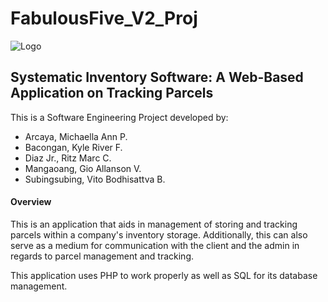 ﻿# FabulousFive_V2_Proj
 ![Logo](https://i.imgur.com/uGRr3jL.png)
## Systematic Inventory Software: A Web-Based Application on Tracking Parcels
This is a Software Engineering Project developed by:
- Arcaya, Michaella Ann P.
- Bacongan, Kyle River F.
- Diaz Jr., Ritz Marc C.
- Mangaoang, Gio Allanson V.
- Subingsubing, Vito Bodhisattva B.
#### Overview
This is an application that aids in management of storing and tracking parcels within a company's inventory storage. Additionally, this can also serve as a medium for communication with the client and the admin in regards to parcel management and tracking.

This application uses PHP to work properly as well as SQL for its database management.
